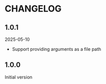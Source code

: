 # CHANGELOG

## 1.0.1

2025-05-10

- Support providing arguments as a file path

## 1.0.0

Initial version
